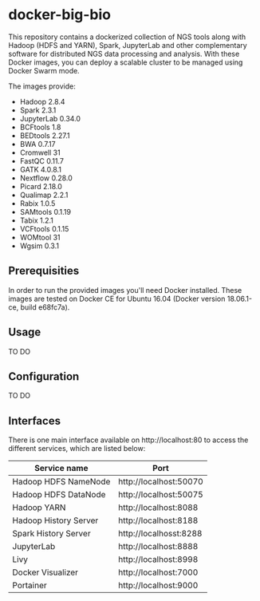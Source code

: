 # docker-big-bio

This repository contains a dockerized collection of NGS tools along with Hadoop (HDFS and YARN), Spark, JupyterLab and other complementary software for distributed NGS data processing and analysis. With these Docker images, you can deploy a scalable cluster to be managed using Docker Swarm mode.

The images provide:
* Hadoop 2.8.4
* Spark 2.3.1
* JupyterLab 0.34.0
* BCFtools 1.8
* BEDtools 2.27.1
* BWA 0.7.17
* Cromwell 31
* FastQC 0.11.7
* GATK 4.0.8.1
* Nextflow 0.28.0
* Picard 2.18.0
* Qualimap 2.2.1
* Rabix 1.0.5
* SAMtools 0.1.19
* Tabix 1.2.1
* VCFtools 0.1.15
* WOMtool 31
* Wgsim 0.3.1

## Prerequisities
In order to run the provided images you'll need Docker installed. These images are tested on Docker CE for Ubuntu 16.04 (Docker version 18.06.1-ce, build e68fc7a).

## Usage
TO DO

## Configuration
TO DO

## Interfaces
There is one main interface available on http://localhost:80 to access the different services, which are listed below:

| Service name | Port |
| ------------ | ---- |
| Hadoop HDFS NameNode | http://localhost:50070 |
| Hadoop HDFS DataNode | http://localhost:50075 |
| Hadoop YARN | http://localhost:8088 |
| Hadoop History Server | http://localhost:8188 |
| Spark History Server | http://localhosst:8288 |
| JupyterLab | http://localhost:8888 |
| Livy | http://localhost:8998 |
| Docker Visualizer | http://localhost:7000 |
| Portainer | http://localhost:9000 |
